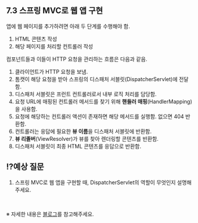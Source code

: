 ## 7.3 스프링 MVC로 웹 앱 구현

앱에 웹 페이지를 추가하려면 아래 두 단계를 수행해야 함.

1. HTML 콘텐츠 작성
2. 해당 페이지를 처리할 컨트롤러 작성

컴포넌트들과 이들이 HTTP 요청을 관리하는 흐름은 다음과 같음.

1. 클라이언트가 HTTP 요청을 보냄.
2. 톰캣이 해당 요청을 받아 스프링의 디스패처 서블릿(DispatcherServlet)에 전달함.
3. 디스패처 서블릿은 프런트 컨트롤러로서 내부 로직 처리를 담당함.
4. 요청 URL에 매핑된 컨트롤러 메서드를 찾기 위해 **핸들러 매핑**(HandlerMapping)을 사용함.
5. 요청에 해당하는 컨트롤러 액션이 존재하면 해당 메서드를 실행함. 없으면 404 반환함.
6. 컨트롤러는 응답에 필요한 **뷰 이름**을 디스패처 서블릿에 반환함.
7. **뷰 리졸버**(ViewResolver)가 뷰를 찾아 렌더링할 콘텐츠를 반환함.
8. 디스패처 서블릿이 최종 HTML 콘텐츠를 응답으로 반환함.

## ⁉️예상 질문

1. 스프링 MVC로 웹 앱을 구현할 때, DispatcherServlet의 역할이 무엇인지 설명해 주세요.

&nbsp;

※ 자세한 내용은 [블로그](https://mandusitstudy.tistory.com/423)를 참고해주세요.
